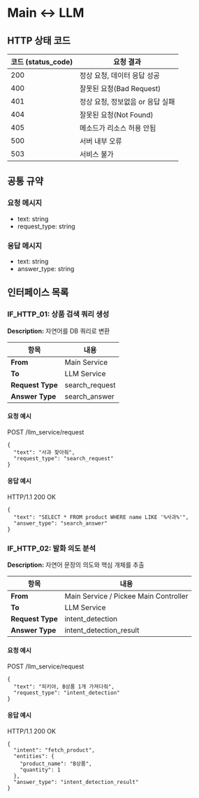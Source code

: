 # Main ↔ LLM

## HTTP 상태 코드

| 코드 (status_code) | 요청 결과 |
|---|---|
| 200 | 정상 요청, 데이터 응답 성공 |
| 400 | 잘못된 요청(Bad Request) |
| 401 | 정상 요청, 정보없음 or 응답 실패 |
| 404 | 잘못된 요청(Not Found) |
| 405 | 메소드가 리소스 허용 안됨 |
| 500 | 서버 내부 오류 |
| 503 | 서비스 불가 |

## 공통 규약

### 요청 메시지
- text: string
- request_type: string

### 응답 메시지
- text: string
- answer_type: string

## 인터페이스 목록

### IF_HTTP_01: 상품 검색 쿼리 생성

**Description:** 자연어를 DB 쿼리로 변환

| 항목 | 내용 |
|---|---|
| **From** | Main Service |
| **To** | LLM Service |
| **Request Type** | search_request |
| **Answer Type** | search_answer |

#### 요청 예시
POST /llm_service/request

    {
      "text": "사과 찾아줘",
      "request_type": "search_request"
    }

#### 응답 예시
HTTP/1.1 200 OK

    {
      "text": "SELECT * FROM product WHERE name LIKE '%사과%'",
      "answer_type": "search_answer"
    }

### IF_HTTP_02: 발화 의도 분석

**Description:** 자연어 문장의 의도와 핵심 개체를 추출

| 항목 | 내용 |
|---|---|
| **From** | Main Service / Pickee Main Controller |
| **To** | LLM Service |
| **Request Type** | intent_detection |
| **Answer Type** | intent_detection_result |

#### 요청 예시
POST /llm_service/request

    {
      "text": "피키야, B상품 1개 가져다줘",
      "request_type": "intent_detection"
    }

#### 응답 예시
HTTP/1.1 200 OK

    {
      "intent": "fetch_product",
      "entities": {
        "product_name": "B상품",
        "quantity": 1
      },
      "answer_type": "intent_detection_result"
    }